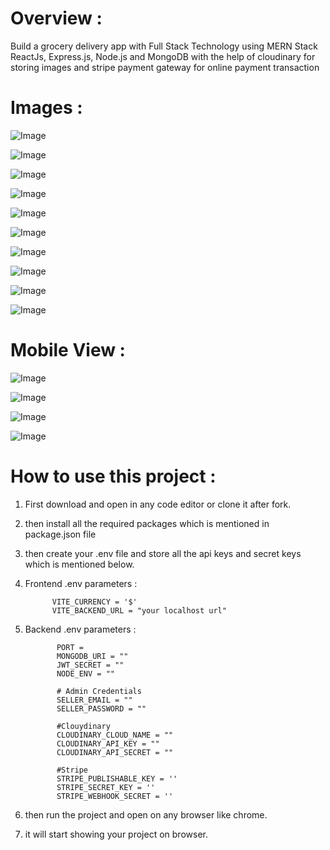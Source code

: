 #  Overview :

Build a grocery delivery app with Full Stack Technology using MERN Stack ReactJs, Express.js, Node.js and MongoDB with the help of cloudinary for storing images and stripe payment gateway for online payment transaction

#  Images :

![Image](https://github.com/user-attachments/assets/d69a3422-6b80-4fa2-8776-0215cd33e08b)

![Image](https://github.com/user-attachments/assets/c79dc1eb-5828-4808-b6d3-3478734d4182)

![Image](https://github.com/user-attachments/assets/3c8d8abe-c32a-4ef4-8f05-8b4872ea6f40)

![Image](https://github.com/user-attachments/assets/220102ba-f7f7-44d3-a8b7-63eb1135d343)

![Image](https://github.com/user-attachments/assets/bb94ad2d-5935-4d85-9a07-703d660a8ca7)

![Image](https://github.com/user-attachments/assets/302a009d-7803-4b18-a4c6-5255921fd391)

![Image](https://github.com/user-attachments/assets/99dcf9ed-849f-4095-8d63-87ae5315755d)

![Image](https://github.com/user-attachments/assets/ea082220-f4fa-407b-a49a-186404c6a819)

![Image](https://github.com/user-attachments/assets/6320fded-9eeb-420a-aaae-10d46816e27c)

![Image](https://github.com/user-attachments/assets/05130d4b-7326-49ef-8b59-93cf7cdb9dfc)

#  Mobile View :


![Image](https://github.com/user-attachments/assets/0b054dfa-53cf-4649-8493-afb75ab93208)

![Image](https://github.com/user-attachments/assets/67d788e8-6dc3-4c51-81eb-8bd4626f5150)

![Image](https://github.com/user-attachments/assets/2f53f296-d98e-4826-ad19-d53a63d2b81b)

![Image](https://github.com/user-attachments/assets/f8cbf885-ff9e-4a02-bc8a-a1845ca2c4ef)


#  How to use this project :

1. First download and open in any code editor or clone it after fork.
2. then install all the required packages which is mentioned in package.json file
3. then create your .env file and store all the api keys and secret keys which is mentioned below.
4. Frontend .env parameters :
   
             VITE_CURRENCY = '$'
             VITE_BACKEND_URL = "your localhost url"
   
5. Backend .env parameters :
       
              PORT = 
              MONGODB_URI = ""
              JWT_SECRET = ""
              NODE_ENV = ""
              
              # Admin Credentials
              SELLER_EMAIL = ""
              SELLER_PASSWORD = ""
              
              #Clouydinary
              CLOUDINARY_CLOUD_NAME = ""
              CLOUDINARY_API_KEY = ""
              CLOUDINARY_API_SECRET = ""
              
              #Stripe
              STRIPE_PUBLISHABLE_KEY = ''
              STRIPE_SECRET_KEY = ''
              STRIPE_WEBHOOK_SECRET = ''

6. then run the project and open on any browser like chrome.
7. it will start showing your project on browser.

